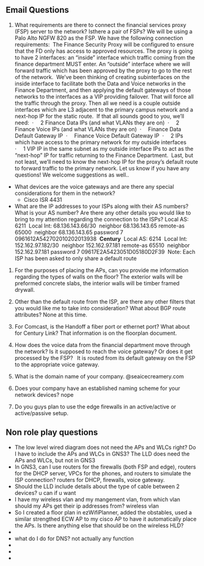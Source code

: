 ## Email Questions
1. What requirements are there to connect the financial services proxy (FSP) server to the network? Isthere a pair of FSPs?
We will be using a Palo Alto NGFW 820 as the FSP. We have the following connection requirements: 
    The Finance Security Proxy will be configured to ensure that the FD only has access to approved resources. The proxy is going to have 2 interfaces: an “inside” interface which traffic coming from the finance department MUST enter. An “outside” interface where we will forward traffic which has been approved by the proxy to go to the rest of the network. 
    We’ve been thinking of creating subinterfaces on the inside interface to facilitate both the Data and Voice networks in the Finance Department, and then applying the default gateways of those networks to the interfaces as a VIP providing failover. That will force all the traffic through the proxy. Then all we need is a couple outside interfaces which are L3 adjacent to the primary campus network and a next-hop IP for the static route. 
    If that all sounds good to you, we’ll need: 
    ·       2 Finance Data IPs (and what VLANs they are on) 
    ·       2 Finance Voice IPs (and what VLANs they are on) 
    ·       Finance Data Default Gateway IP 
    ·       Finance Voice Default Gateway IP 
    ·       2 IPs which have access to the primary network for my outside interfaces 
    ·       1 VIP IP in the same subnet as my outside interface IPs to act as the “next-hop” IP for traffic returning to the Finance Department. 
    Last, but not least, we’ll need to know the next-hop IP for the proxy’s default route to forward traffic to the primary network. Let us know if you have any questions! We welcome suggestions as well..
- What devices are the voice gateways and are there any special considerations for them in the network?
	- Cisco ISR 4431
- What are the IP addresses to your ISPs along with their AS numbers? What is your AS number? Are there any other details you would like to bring to my attention regarding the connection to the ISPs?
Local AS: 6211 
Local Int: 68.136.143.66/30 
neighbor 68.136.143.65 remote-as 65000 
neighbor 68.136.143.65 password 7 0961612A542702010202013938 
**Century** 
Local AS: 6214 
Local Int: 152.162.97.182/30 
neighbor 152.162.97.181 remote-as 65510 
neighbor 152.162.97.181 password 7 09617E2A5423051D05180D2F39 
Note: Each ISP has been asked to only share a default route

1. For the purposes of placing the APs, can you provide me information regarding the types of walls on the floor? The exterior walls will be preformed concrete slabs, the interior walls will be timber framed drywall.
2. Other than the default route from the ISP, are there any other filters that you would like me to take into consideration? What about BGP route attributes? None at this time.
3. For Comcast, is the Handoff a fiber port or ethernet port? What about for Century Link? That information is on the floorplan document.
4. How does the voice data from the financial department move through the network? Is it supposed to reach the voice gateway? Or does it get processed by the FSP?  It is routed from its default gateway on the FSP to the appropriate voice gateway.
5. What is the domain name of your company. @seaicecreamery.com

6. Does your company have an established naming scheme for your network devices? nope
7. Do you guys plan to use the edge firewalls in an active/active or active/passive setup.



## Non role play questions

- The low level wired diagram does not need the APs and WLCs right? Do I have to include the APs and WLCs in GNS3? The LLD does need the APs and WLCs, but not in GNS3
- In GNS3, can I use routers for the firewalls (both FSP and edge), routers for the DHCP server, VPCs for the phones, and routers to simulate the ISP connection? routers for DHCP, firewalls, voice gateway.
- Should the LLD include details about the type of cable between 2 devices? u can if u want
- I have my wireless vlan and my mangement vlan, from which vlan should my APs get their ip addresses from? wireless vlan
- So I created a floor plan in ezWifiPlanner, added the obstables, used a similar strengthed ECW AP to my cisco AP to have it automatically place the APs. Is there anything else that should be on the wireless HLD?
- 
- what do I do for DNS? not actually any function
- 
- 
- 